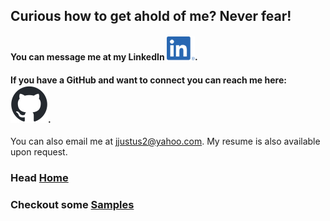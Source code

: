 ## Curious how to get ahold of me? Never fear!

#### You can message me at my LinkedIn [![LinkedIn](assets/images/LI-In-Bug.png)](https://www.linkedin.com/in/joshua-justus/).
#### If you have a GitHub and want to connect you can reach me here: [![Github](assets/images/github-mark.png)](https://github.com/jdjustus94).
You can also email me at jjustus2@yahoo.com.
My resume is also available upon request.

### Head [Home](./README.md)
### Checkout some [Samples](./samples.md)
